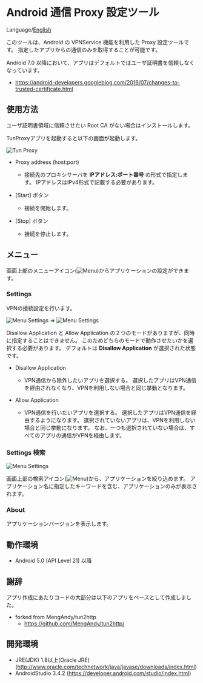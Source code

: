Android 通信 Proxy 設定ツール
=============

Language/[English](https://github.com/raise-isayan/TunProxy/blob/master/Readme.md)

このツールは、Android の VPNService 機能を利用した Proxy 設定ツールです。
指定したアプリからの通信のみを取得することが可能です。

Android 7.0 以降において、アプリはデフォルトではユーザ証明書を信頼しなくなっています。

* https://android-developers.googleblog.com/2016/07/changes-to-trusted-certificate.html

## 使用方法

ユーザ証明書領域に信頼させたい Root CA がない場合はインストールします。

TunProxyアプリを起動すると以下の画面が起動します。

![Tun Proxy](images/TunProxy.png)

* Proxy address (host:port)
   * 接続先のプロキシサーバを **IPアドレス:ポート番号** の形式で指定します。
     IPアドレスはIPv4形式で記載する必要があります。

* [Start] ボタン
    * 接続を開始します。
* [Stop] ボタン
    * 接続を停止します。

## メニュー

画面上部のメニューアイコン(![Menu](images/Menu.png))からアプリケーションの設定ができます。

### Settings

VPNの接続設定を行います。

![Menu Settings](images/Menu-Settings.png) ⇒ ![Menu Settings](images/Menu-Settings-app.png)

Disallow Application と Allow Application の２つのモードがありますが、同時に指定することはできません。
このためどちらのモードで動作させたいかを選択する必要があります。
デフォルトは **Disallow Application** が選択された状態です。

* Disallow Application
  * VPN通信から除外したいアプリを選択する。
    選択したアプリはVPN通信を経由されなくなり、VPNを利用しない場合と同じ挙動となります。

* Allow Application
  * VPN通信を行いたいアプリを選択する。
    選択したアプリはVPN通信を経由するようになります。
    選択されていないアプリは、VPNを利用しない場合と同じ挙動になります。
    なお、一つも選択されていない場合は、すべてのアプリの通信がVPNを経由します。

### Settings 検索

![Menu Settings](images/Menu-Settings-Search.png)

画面上部の検索アイコン(![Menu](images/Search.png))から、アプリケーションを絞り込めます。
アプリケーション名に指定したキーワードを含む、アプリケーションのみが表示されます。

### About
アプリケーションバージョンを表示します。

## 動作環境 

* Android 5.0 (API Level 21) 以降

## 謝辞

アプリ作成にあたりコードの大部分は以下のアプリをベースとして作成しました。

* forked from MengAndy/tun2http
    * https://github.com/MengAndy/tun2http/

## 開発環境

* JRE(JDK) 1.8以上(Oracle JRE) (http://www.oracle.com/technetwork/java/javase/downloads/index.html)
* AndroidStudio 3.4.2 (https://developer.android.com/studio/index.html)
